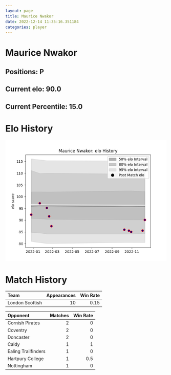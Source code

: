 ```yaml
---  
layout: page  
title: Maurice Nwakor  
date: 2022-12-14 11:35:16.351184  
categories: player  
---
```

# Maurice Nwakor

## Positions: P

## Current elo: 90.0

## Current Percentile: 15.0

# Elo History


![elo history](history_MauriceNwakor.png)
# Match History


| Team            |   Appearances |   Win Rate |
|:----------------|--------------:|-----------:|
| London Scottish |            10 |       0.15 |

| Opponent            |   Matches |   Win Rate |
|:--------------------|----------:|-----------:|
| Cornish Pirates     |         2 |        0   |
| Coventry            |         2 |        0   |
| Doncaster           |         2 |        0   |
| Caldy               |         1 |        1   |
| Ealing Trailfinders |         1 |        0   |
| Hartpury College    |         1 |        0.5 |
| Nottingham          |         1 |        0   |